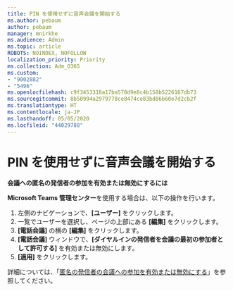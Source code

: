 ```yaml
---
title: PIN を使用せずに音声会議を開始する
ms.author: pebaum
author: pebaum
manager: mnirkhe
ms.audience: Admin
ms.topic: article
ROBOTS: NOINDEX, NOFOLLOW
localization_priority: Priority
ms.collection: Adm_O365
ms.custom:
- "9002882"
- "5496"
ms.openlocfilehash: c9f3453318a17ba578d9e8c4b158b5226167db73
ms.sourcegitcommit: 8b50994a2979778ce8474ce83bd86b60e7d2cb2f
ms.translationtype: HT
ms.contentlocale: ja-JP
ms.lasthandoff: 05/05/2020
ms.locfileid: "44029788"
---
```

# <a name="start-an-audio-conference-without-a-pin"></a>PIN を使用せずに音声会議を開始する

**会議への匿名の発信者の参加を有効または無効にするには**

**Microsoft Teams 管理センター**を使用する場合は、以下の操作を行います。

1. 左側のナビゲーションで、**[ユーザー]** をクリックします。
2. 一覧でユーザーを選択し、ページの上部にある **[編集]** をクリックします。
3. **[電話会議]** の横の **[編集]** をクリックします。
4. **[電話会議]** ウィンドウで、**[ダイヤルインの発信者を会議の最初の参加者として許可する]** を有効または無効にします。
5. **[適用]** をクリックします。

詳細については、「[匿名の発信者の会議への参加を有効または無効にする](https://docs.microsoft.com/microsoftteams/start-an-audio-conference-over-the-phone-without-a-pin-in-teams)」を参照してください。
